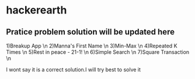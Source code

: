 # hackerearth

## Pratice problem solution will be updated here

1)Breakup App \n
2)Manna's First Name \n
3)Min-Max \n
4)Repeated K Times \n
5)Rest in peace - 21-1! \n
6)Simple Search \n
7)Square Transaction \n

I wont say it is a correct solution.I will try best to solve it
